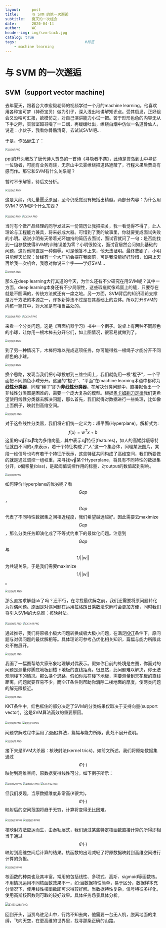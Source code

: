 ```yaml
---
layout:     post
title:      与 SVM 的第一次邂逅
subtitle:   夏天的一次组会
date:       2020-04-14
author:     WC
header-img: img/svm-back.jpg
catalog: true
tags:                               #标签
    - machine learning
---
```



# 与 SVM 的一次邂逅

## SVM（support vector machine)

去年夏天，跟着台大李宏毅老师的视频学过一个月的machine learning。他喜欢用各种宝可梦（神奇宝贝）做为引子，深入浅出地讲解知识点。受其启发，正好组会又没啥可汇报，欲模仿之，对自己演讲能力小试一把。苦于形形色色的内容无从下手之际，实验室超哥嘬了一口烟，再缓缓吐出，缭绕白烟中仿似一名道骨仙人，说道：小伙子，我看你骨骼清奇，去试试SVM吧...

于是，作品诞生了：

<img src="https://i.loli.net/2020/04/14/WLjlVJBvc96wR1D.png" alt="幻灯片1.PNG" style="zoom:50%;" />

ppt的开头我放了唐代诗人贾岛的一首诗《寻隐者不遇》，此诗是贾岛到山中寻访一位隐者，可能有业务商谈，无奈山中云雾缭绕把道路遮蔽了，行程未果后贾岛有感而作。那它和SVM有什么关系呢？

暂时不予解答，待后文分析。

<img src="https://i.loli.net/2020/04/14/gnxRyEkYTMCPuZr.png" alt="幻灯片2.PNG" style="zoom:50%;" />

这是大纲，词汇量匮乏原因，至今仍感觉没有概括出精髓。两部分内容：为什么用SVM？SVM是个什么东西？

<img src="https://i.loli.net/2020/04/14/21nhOQVLizUklpc.png" alt="幻灯片3.PNG" style="zoom:50%;" />

<img src="https://i.loli.net/2020/04/14/hVXiuwB1nklmcQM.png" alt="幻灯片4.PNG" style="zoom: 50%;" />

当时有个做产品经理的同学发过来一份简历让我把把关，我一看觉得不得了，此人理论与工程能力兼具，将来必成大器。可惜到了我的故事里，你就要变成面试失败的小明。话说小明有天带着光环加持的简历去面试，面试官就问了一句：是否能找到一组参数使得SVM的训练误差为零？小明很惊诧，面试官居然会问如此基础的问题，这对他简直是一种侮辱。可是他答不上来，他无法证明。最终悲剧了，小明只能仰天长叹：曾经有一个大厂机会摆在我面前，可是我没能好好珍惜，如果上天再给我一次机会，我愿对你说三个字——学好SVM...

<img src="https://i.loli.net/2020/04/14/YeHLVMNcsSRlGby.png" alt="幻灯片5.PNG" style="zoom:50%;" />

那么在deep learning大行其道的今天，为什么还有不少研究在用SVM呢？其中一方面，deep learning本身还有不少局限性，这些瑕疵就像鸡蛋上的缝，只要存在就是不圆满的，传统方法就还有一席之地。另一方面，SVM背后的知识理论支撑是万千方法的本源之一，许多新算法不过是在其基础上的变体。所以打开SVM的内核一窥其中，对大家是有相当益处的。

<img src="https://i.loli.net/2020/04/14/WFpRtQAPGuk3s4V.png" alt="幻灯片6.PNG" style="zoom:50%;" />

<img src="https://i.loli.net/2020/04/14/Xs7mchYbiASoPqv.png" alt="幻灯片7.PNG" style="zoom:50%;" />

来看一个分类问题，这是《百面机器学习》书中一个例子。说桌上有两种不同颜色的小球，让你用一根木棒去分开它们，如上图情况，很容易就做到了。

<img src="https://i.loli.net/2020/04/14/VdAn5IOu2gNkKUW.png" alt="幻灯片8.PNG" style="zoom:50%;" />

到了另一种情况下，木棒将难以完成这项任务，你可能得找一根绳子才能分开不同颜色的小球。

<img src="https://i.loli.net/2020/04/14/REhF6HZWTdQb9uc.png" alt="幻灯片9.PNG" style="zoom:50%;" />

换个思路，发现当我们把小球投射到三维空间上，我们就能用一根“棍子”，一个平面把不同颜色小球分开。这里的“棍子”、“平面”在machine learning术语中都称为**线性分类器**，同理“绳子”即为**非线性分类器**。在解决分类问题中，直接拟合出一个非线性分类器是困难的，需要一个庞大复杂的模型。根据[奥卡姆剃刀定律](https://www.jiqizhixin.com/graph/technologies/8e94913e-1fd5-404c-b830-241995bae82e)我们更希望使用线性分类器去解决问题，那么首先，我们就得对数据进行一些处理，比如像上面例子，映射到高维空间。

<img src="https://i.loli.net/2020/04/14/c9YQqzUjtE6fRTk.png" alt="幻灯片10.PNG" style="zoom:50%;" />

对于这些线性分类器，我们将它们统一定义为：超平面(Hyperplane)，解析式为:
$$
f(x)=w^Tx+b
$$
这里的$\vec{w}$和$\vec{x}$均为多维向量，其中表示$\vec{x}$特征(features)，如人的高矮胖瘦等特征就由不同的$x_i$来表示，若干个特征构成了“人”这一个集合体，同理某张图片，某段一维信号也均有若干个特征所表示，这些特征共同构成了高维空间，我们所要做的就是通过调控一组权重，来寻找$\vec{w}$某个Hyperplane，将具有不同特性的数据集分开，$b$偏移量(bias)，是起阈值调控作用的标量，对output的数值起到影响。

<img src="https://i.loli.net/2020/04/15/DHz6l5cJNBQwbIO.png" alt="幻灯片11.PNG" style="zoom:50%;" />

如何评价Hyperplane的优劣呢？看$$Gap$$，$$Gap$$代表了不同特性数据集之间相近程度，我们希望越远越好。因此需要去maximize $$Gap$$，那么分类任务即演化成了不等式约束下的最优化问题。注意到$$Gap$$与 $$ {1}/{||w||} $$ 为共轭关系，于是我们需要maximize $$ {1}/{||w||}$$ 。



<img src="https://i.loli.net/2020/04/15/BbsSULNxMEY7u6l.png" alt="幻灯片12.PNG" style="zoom:50%;" />

那么直接求解就ok了吗？还不行，在寻找最优解之前，我们还需要将原问题转化为对偶问题。原因是对偶问题在运用拉格朗日乘数法求解时会更加方便，同时我们将引入SVM的大杀器：核映射法。

<img src="https://i.loli.net/2020/04/15/4UGONBvqCQR7HxK.png" alt="幻灯片13.PNG" style="zoom:50%;" />

<img src="https://i.loli.net/2020/04/15/ouZqc4tl2FBUvOQ.png" alt="幻灯片14.PNG" style="zoom:50%;" />

通过推导，我们将原极小极大问题转换成极大极小问题，在满足[KKT](https://zhuanlan.zhihu.com/p/38163970)条件下，原问题与对偶问题的最优解相等。具体理论可参考凸优化相关知识，篇幅与能力所限此处不做展开。

<img src="https://i.loli.net/2020/04/15/mngjIKuB8Qwp2qh.png" alt="幻灯片15.PNG" style="zoom:50%;" />

我画了一幅图帮助大家形象地理解对偶表示。假如你目前的处境是左图，你面对的问题是测量你脚底地板到楼下地板的直线距离，很显然，此问题难以解决，你无法观测楼下的情况。那么换个思路，假如你站在楼下地板，需要测量到天花板的直线距离，问题就要容易不少。而KKT条件则帮助你消除二楼地面的厚度，使两类问题的解无限接近。

<img src="https://i.loli.net/2020/04/15/CmBwyQF2ePaRv1o.png" alt="幻灯片16.PNG" style="zoom:50%;" />

KKT条件中，红色框住的部分决定了SVM的分类结果仅取决于支持向量(support vector)，这是SVM算法高效的重要原因。

<img src="https://i.loli.net/2020/04/15/apLd7JBxgGEqfei.png" alt="幻灯片17.PNG" style="zoom:50%;" />

<img src="https://i.loli.net/2020/04/15/tJzYe7dokGQBLfj.png" alt="幻灯片18.PNG" style="zoom:50%;" />

问题求解过程中运用了[SMO](https://zhuanlan.zhihu.com/p/29212107)算法，篇幅与能力所限，此处不展开说明。

<img src="https://i.loli.net/2020/04/15/UAJdVye1z6tI3qc.png" alt="幻灯片19.PNG" style="zoom:50%;" />

接下来是SVM大杀器：核映射法(kernel trick)。如前文所述，我们将原始数据集通过$$\Phi(\cdot)$$映射到高维空间，原数据变得线性可分。如下例子所示：

<img src="https://i.loli.net/2020/04/15/pmq2DHlsgczyY4V.png" alt="幻灯片20.PNG" style="zoom:50%;" />

<img src="https://i.loli.net/2020/04/15/9TSltBAs1vVI4GC.png" alt="幻灯片21.PNG" style="zoom:50%;" />

<img src="https://i.loli.net/2020/04/15/yg3E2LT4rlSHj9x.png" alt="幻灯片22.PNG" style="zoom:50%;" />

但我们发现，当原数据维度非常高(K很大)，$$\Phi(\cdot)$$映射后的空间范围将趋于无穷，计算将变得无比困难。

<img src="https://i.loli.net/2020/04/15/2KTkcLtWEOmM3q9.png" alt="幻灯片23.PNG" style="zoom:50%;" />

<img src="https://i.loli.net/2020/04/15/WvOgXpQtURAKawJ.png" alt="幻灯片24.PNG" style="zoom:50%;" />

核映射方法应运而生，由泰勒展式，我们通过某些特定核函数直接计算的所得即相当于通过$$\Phi(\cdot)$$映射到高维空间后计算的结果。核函数的出现减轻了将原数据映射到高维空间进行计算的负担。

<img src="https://i.loli.net/2020/04/15/rF138xQzk5ci6Bu.png" alt="幻灯片25.PNG" style="zoom:50%;" />

核函数的种类也及其丰富，常用的包括线性、多项式、高斯、sigmoid等函数核。不用情况运用不同核函数效果不一，如:当数据特性简单，易于区分，数据样本充分情况下，使用线性核函数即可求得较好解。当数据特性复杂，信号特征多样化，使用高斯核函数则可取的较好效果。具体任务场景具体分析。

<img src="https://i.loli.net/2020/04/15/uFgph1jisO9UQaz.png" alt="幻灯片26.PNG" style="zoom: 67%;" />

回到开头，当贾岛驻足山中，行路不知去向，他需要一台无人机，脱离地面的束缚，飞向天空，在更高维的世界里，找寻那条正确的山路。

